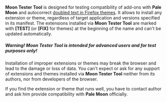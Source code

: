 **Moon Tester Tool** is designed for testing compatibility of add-ons with **Pale Moon** and autocorrect [doubled text in Firefox themes](https://forum.palemoon.org/viewtopic.php?f=45&t=14082). It allows to install any extension or theme, regardless of target application and versions specified in its manifest. The extensions installed via **Moon Tester Tool** are marked with **[TEST]** (or **[FIX]** for themes) at the beginning of the name and can't be updated automatically.

##### Warning! Moon Tester Tool is intended for advanced users and for test purposes only!

Installation of improper extensions or themes may break the browser and lead to the damage or loss of data. You can't expect or ask for any support of extensions and themes installed via **Moon Tester Tool** neither from its authors, nor from developers of the browser. 

If you find the extension or theme that runs well, you have to contact author and ask him provide compatibility with **Pale Moon** officially.

